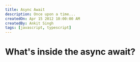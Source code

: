 ```yaml
---
title: Async Await
description: Once upon a time...
createdOn: Apr 15 2012 10:00:00 AM
createdBy: Ankit Singh
tags: [javascript, typescript]
---
```


# What's inside the async await?

